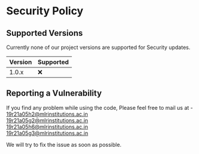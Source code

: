# Security Policy

## Supported Versions

Currently none of our project versions are supported for Security updates.

| Version | Supported          |
| ------- | ------------------ |
| 1.0.x   | :x:                |


## Reporting a Vulnerability
If you find any problem while using the code, Please feel free to mail us at -
19r21a05h2@mlrinstitutions.ac.in   
19r21a05g2@mlrinstitutions.ac.in   
19r21a05h6@mlrinstitutions.ac.in   
19r21a05g3@mlrinstitutions.ac.in   

We will try to fix the issue as soon as possible.
